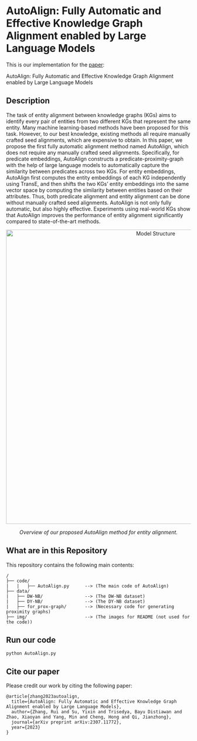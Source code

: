 # AutoAlign: Fully Automatic and Effective Knowledge Graph Alignment enabled by Large Language Models


This is our implementation for the [paper](https://arxiv.org/pdf/2307.11772.pdf):

AutoAlign: Fully Automatic and Effective Knowledge Graph Alignment enabled by Large Language Models


## Description

The task of entity alignment between knowledge graphs (KGs) aims to identify every pair of entities from two different KGs
that represent the same entity. Many machine learning-based methods have been proposed for this task. However, to our best
knowledge, existing methods all require manually crafted seed alignments, which are expensive to obtain. In this paper, we propose
the first fully automatic alignment method named AutoAlign, which does not require any manually crafted seed alignments. Specifically,
for predicate embeddings, AutoAlign constructs a predicate-proximity-graph with the help of large language models to automatically
capture the similarity between predicates across two KGs. For entity embeddings, AutoAlign first computes the entity embeddings of
each KG independently using TransE, and then shifts the two KGs’ entity embeddings into the same vector space by computing the
similarity between entities based on their attributes. Thus, both predicate alignment and entity alignment can be done without manually
crafted seed alignments. AutoAlign is not only fully automatic, but also highly effective. Experiments using real-world KGs show that
AutoAlign improves the performance of entity alignment significantly compared to state-of-the-art methods.


<p align="center">
  <img src="/img/structure.jpg", alt="Model Structure" width="800">
  <p align="center"><em>Overview of our proposed AutoAlign method for entity alignment.</em></p>
</p>

## What are in this Repository
This repository contains the following main contents:

```
/
├── code/                         
|   |   ├── AutoAlign.py      --> (The main code of AutoAlign)
├── data/                   
|   ├── DW-NB/                --> (The DW-NB dataset)
|   ├── DY-NB/                --> (The DY-NB dataset)
|   ├── for_prox-graph/       --> (Necessary code for generating proximity graphs)
├── img/                      --> (The images for README (not used for the code))   
```

## Run our code

```
python AutoAlign.py
```

## Cite our paper

Please credit our work by citing the following paper:

```
@article{zhang2023autoalign,
  title={AutoAlign: Fully Automatic and Effective Knowledge Graph Alignment enabled by Large Language Models},
  author={Zhang, Rui and Su, Yixin and Trisedya, Bayu Distiawan and Zhao, Xiaoyan and Yang, Min and Cheng, Hong and Qi, Jianzhong},
  journal={arXiv preprint arXiv:2307.11772},
  year={2023}
}
```
